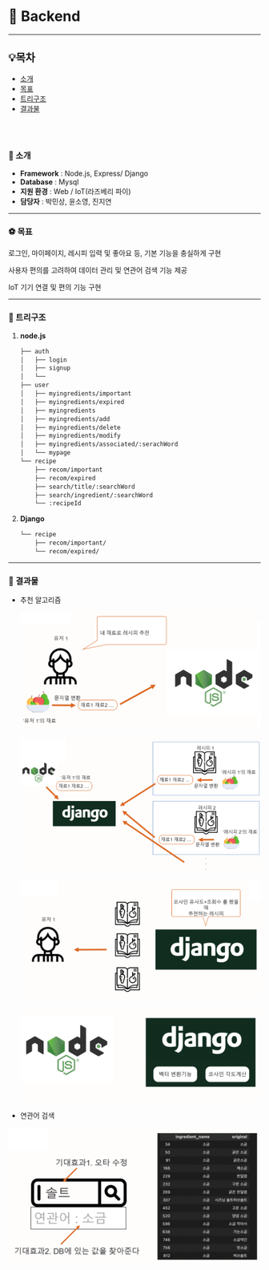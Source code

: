 # :facepunch: Backend

---

## :bulb:목차

- [소개](#소개)
- [목표](#목표)
- [트리구조](#트리구조)
- [결과물](#결과물)

<br>

<br>

### :wave: 소개

- __Framework__ : Node.js, Express/ Django
- __Database__ : Mysql
- __지원 환경__ : Web / IoT(라즈베리 파이)
- __담당자__ : 박민상, 윤소영, 진지연

---

### :soccer: 목표

로그인, 마이페이지, 레시피 입력 및 좋아요 등, 기본 기능을 충실하게 구현

사용자 편의를 고려하여 데이터 관리 및 연관어 검색 기능 제공

IoT 기기 연결 및 편의 기능 구현

---

### :deciduous_tree: 트리구조

1. __node.js__

    ```bash
    ├── auth
    │   ├── login
    │   ├── signup
    │   └── 
    ├── user
    │   ├── myingredients/important
    │   ├── myingredients/expired
    │   ├── myingredients
    │   ├── myingredients/add
    │   ├── myingredients/delete
    │   ├── myingredients/modify
    │   ├── myingredients/associated/:serachWord
    │   └── mypage
    └── recipe
        ├── recom/important
        ├── recom/expired 
        ├── search/title/:searchWord 
        ├── search/ingredient/:searchWord
        └── :recipeId
    ```
2. __Django__

    ```bash
    └── recipe
        ├── recom/important/
        └── recom/expired/
    ```



---

### 🍳 결과물

- 추천 알고리즘

  ![image-20210805173656207](.\README.assets\image-20210805173656207.png)

  ![image-20210805173724431](.\README.assets\image-20210805173724431.png)

  ![image-20210805173800560](.\README.assets\image-20210805173800560.png)

  ![image-20210805173816840](.\README.assets\image-20210805173816840.png)

- 연관어 검색

![image-20210805173621564](.\README.assets\image-20210805173621564.png)
